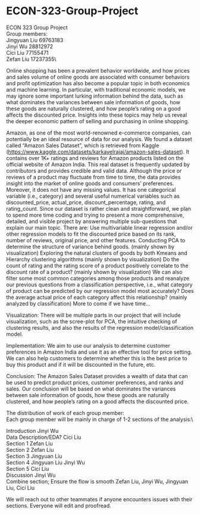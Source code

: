 # ECON-323-Group-Project
ECON 323 Group Project\
Group members:\
Jingyuan Liu 69763183\
Jinyi Wu 28812972\
Cici  Liu  77155471\
Zefan Liu 17237355\


Online shopping has been a prevalent behavior worldwide, and how prices and sales volume of online goods are associated with consumer behaviors and profit optimization has also become a popular topic in both economics and machine learning. In particular, with traditional economic models, we may ignore some important lurking information behind the data, such as what dominates the variances between sale information of goods, how these goods are naturally clustered, and how people’s rating on a good affects the discounted price. Insights into these topics may help us reveal the deeper economic pattern of selling and purchasing in online shopping.
 
 
Amazon, as one of the most world-renowned e-commerce companies, can potentially be an ideal resource of data for our analysis. We found a dataset called  “Amazon Sales Dataset”, which is  retrieved from Kaggle (https://www.kaggle.com/datasets/karkavelrajaj/amazon-sales-dataset). It contains over 1K+ ratings and reviews for Amazon products listed on the official website of Amazon India. This real dataset is frequently updated by contributors and provides credible and valid data.
Although the price or reviews of a product may fluctuate from time to time, the data provides insight into the market of online goods and consumers’ preferences. Moreover, it does not have any missing values. It has one categorical variable (i.e., category) and several useful numerical variables such as discounted_price, actual_price, discount_percentage, rating, and rating_count. Since our dataset is rather clean and straightforward, we plan to spend more time coding and trying to present a more comprehensive, detailed, and visible project by answering multiple sub-questions that explain our main topic. 
There are: 
Use multivariable linear regression and/or other regression models to fit the discounted price based on its rank, number of reviews, original price, and other features.
Conducting PCA to determine the structure of variance behind goods. (mainly shown by visualization)
Exploring the natural clusters of goods by both Kmeans and Hierarchy clustering algorithms (mainly shown by visualization)
Do the count of rating and the rating score of a product positively correlate to the discount rate of a product?  (mainly shown by visualization)
We can also filter some most common categories among those products and reanalyze our previous questions from a classification perspective, i.e., what category of product can be predicted by our regression model most accurately? Does the average actual price of each category affect this relationship? (mainly analyzed by classification)
More to come if we have time…


Visualization:
There will be multiple parts in our project that will include visualization, such as the scree-plot for PCA, the intuitive checking of clustering results, and also the results of the regression model/classification model.


Implementation:
We aim to use our analysis to determine customer preferences in Amazon India and use it as an effective tool for price setting. We can also help customers to determine whether this is the best price to buy this product and if it will be discounted in the future, etc.


Conclusion:
The Amazon Sales Dataset provides a wealth of data that can be used to predict product prices, customer preferences, and ranks and sales. Our conclusion will be based on what dominates the variances between sale information of goods, how these goods are naturally clustered, and how people’s rating on a good affects the discounted price.

The distribution of work of each group member:\
Each group member will be mainly in charge of 1-2 sections of the analysis:\

Introduction
Jinyi Wu\
Data Description/EDA?
Cici Liu\
Section 1 
Zefan Liu\
Section 2 
Zefan Liu\
Section 3 
Jingyuan Liu\
Section 4 
Jingyuan Liu  Jinyi Wu\
Section 5 
Cici Liu\
Discussion
Jinyi Wu\
Combine section;
Ensure the flow is smooth
Zefan Liu, Jinyi Wu, Jingyuan Liu, Cici Liu


We will reach out to other teammates if anyone encounters issues with their sections. Everyone will edit and proofread.


